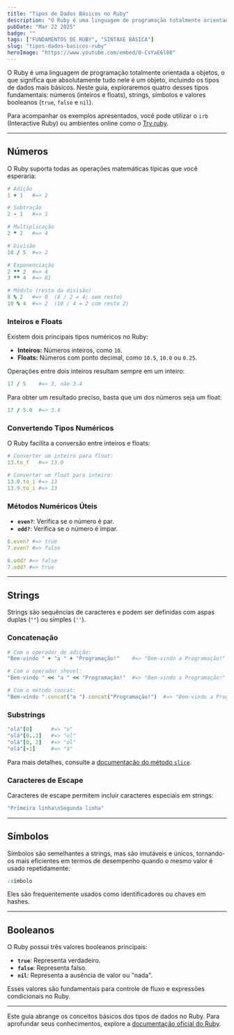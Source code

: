 ```yaml
---
title: "Tipos de Dados Básicos no Ruby"
description: "O Ruby é uma linguagem de programação totalmente orientada a objetos, o que significa que absolutamente tudo nele é um objeto, incluindo os tipos de dados mais básicos."
pubDate: "Mar 22 2025"
badge: ""
tags: ["FUNDAMENTOS DE RUBY", "SINTAXE BÁSICA"]
slug: "tipos-dados-basicos-ruby"
heroImage: "https://www.youtube.com/embed/0-CsYaE6l08"
---
```


O Ruby é uma linguagem de programação totalmente orientada a objetos, o que significa que absolutamente tudo nele é um objeto, incluindo os tipos de dados mais básicos. Neste guia, exploraremos quatro desses tipos fundamentais: números (inteiros e floats), strings, símbolos e valores booleanos (`true`, `false` e `nil`).

Para acompanhar os exemplos apresentados, você pode utilizar o `irb` (Interactive Ruby) ou ambientes online como o [Try ruby](https://try.ruby-lang.org/playground/).

---

## Números

O Ruby suporta todas as operações matemáticas típicas que você esperaria:

```ruby
# Adição
1 + 1   #=> 2

# Subtração
2 - 1   #=> 1

# Multiplicação
2 * 2   #=> 4

# Divisão
10 / 5  #=> 2

# Exponenciação
2 ** 2  #=> 4
3 ** 4  #=> 81

# Módulo (resto da divisão)
8 % 2   #=> 0  (8 / 2 = 4; sem resto)
10 % 4  #=> 2  (10 / 4 = 2 com resto 2)
```

### Inteiros e Floats

Existem dois principais tipos numéricos no Ruby:

- **Inteiros:** Números inteiros, como `10`.
- **Floats:** Números com ponto decimal, como `10.5`, `10.0` ou `0.25`.

Operações entre dois inteiros resultam sempre em um inteiro:

```ruby
17 / 5    #=> 3, não 3.4
```

Para obter um resultado preciso, basta que um dos números seja um float:

```ruby
17 / 5.0  #=> 3.4
```

### Convertendo Tipos Numéricos

O Ruby facilita a conversão entre inteiros e floats:

```ruby
# Converter um inteiro para float:
13.to_f   #=> 13.0

# Converter um float para inteiro:
13.0.to_i #=> 13
13.9.to_i #=> 13
```

### Métodos Numéricos Úteis

- **`even?`**: Verifica se o número é par.
- **`odd?`**: Verifica se o número é ímpar.

```ruby
6.even? #=> true
7.even? #=> false

6.odd? #=> false
7.odd? #=> true
```

---

## Strings

Strings são sequências de caracteres e podem ser definidas com aspas duplas (`""`) ou simples (`''`).

### Concatenação

```ruby
# Com o operador de adição:
"Bem-vindo " + "a " + "Programação!"    #=> "Bem-vindo a Programação!"

# Com o operador shovel:
"Bem-vindo " << "a " << "Programação!"  #=> "Bem-vindo a Programação!"

# Com o método concat:
"Bem-vindo ".concat("a ").concat("Programação!")  #=> "Bem-vindo a Programação!"
```

### Substrings

```ruby
"olá"[0]      #=> "o"
"olá"[0..1]   #=> "ol"
"olá"[0, 2]   #=> "ol"
"olá"[-1]     #=> "á"
```

Para mais detalhes, consulte a [documentação do método `slice`](https://docs.ruby-lang.org/en/3.0.0/String.html#method-i-slice).

### Caracteres de Escape

Caracteres de escape permitem incluir caracteres especiais em strings:

```ruby
"Primeira linha\nSegunda linha"
```

---

## Símbolos

Símbolos são semelhantes a strings, mas são imutáveis e únicos, tornando-os mais eficientes em termos de desempenho quando o mesmo valor é usado repetidamente:

```ruby
:símbolo
```

Eles são frequentemente usados como identificadores ou chaves em hashes.

---

## Booleanos

O Ruby possui três valores booleanos principais:

- **`true`**: Representa verdadeiro.
- **`false`**: Representa falso.
- **`nil`**: Representa a ausência de valor ou "nada".

Esses valores são fundamentais para controle de fluxo e expressões condicionais no Ruby.

---

Este guia abrange os conceitos básicos dos tipos de dados no Ruby. Para aprofundar seus conhecimentos, explore a [documentação oficial do Ruby](https://www.ruby-lang.org/pt/documentation/).

